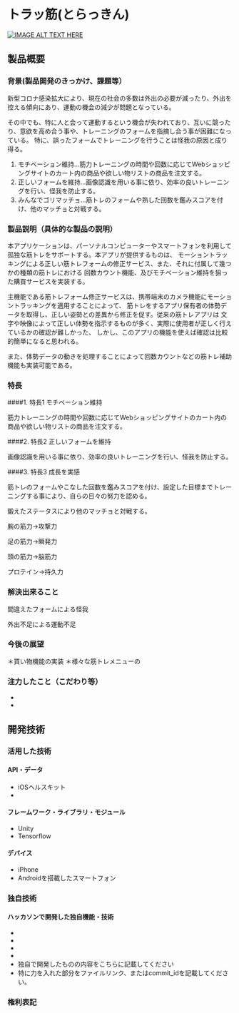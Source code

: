 # トラッ筋(とらっきん)

[![IMAGE ALT TEXT HERE](https://jphacks.com/wp-content/uploads/2020/09/JPHACKS2020_ogp.jpg)](https://www.youtube.com/watch?v=G5rULR53uMk)

## 製品概要
### 背景(製品開発のきっかけ、課題等）
 新型コロナ感染拡大により、現在の社会の多数は外出の必要が減ったり、外出を控える傾向にあり、運動の機会の減少が問題となっている。
 
 その中でも、特に人と会って運動するという機会が失われており、互いに競ったり、意欲を高め合う事や、トレーニングのフォームを指摘し合う事が困難になっている。
 特に、誤ったフォームでトレーニングを行うことは怪我の原因と成り得る。
 
 1. モチベーション維持...筋力トレーニングの時間や回数に応じてWebショッピングサイトのカート内の商品や欲しい物リストの商品を注文する。
 2. 正しいフォームを維持...画像認識を用いる事に依り、効率の良いトレーニングを行い、怪我を防止する。
 3. みんなでゴリマッチョ...筋トレのフォームや熟した回数を鑑みスコアを付け、他のマッチョと対戦する。

### 製品説明（具体的な製品の説明）

 本アプリケーションは、パーソナルコンピューターやスマートフォンを利用して孤独な筋トレをサポートする。本アプリが提供するものは、
 モーショントラッキングによる正しい筋トレフォームの修正サービス、また、それに付属して幾つかの種類の筋トレにおける
 回数カウント機能、及びモチベーション維持を狙った購買サービスを実装する。
 
 主機能である筋トレフォーム修正サービスは、携帯端末のカメラ機能にモーショントラッキングを適用することによって、
 筋トレをするアプリ保有者の体勢データを取得し、正しい姿勢との差異から修正を促す。従来の筋トレアプリは
 文字や映像によって正しい体勢を指示するものが多く、実際に使用者が正しく行えているかの確認が難しかった、
 しかし、このアプリの機能を使えば確認は比較的簡単になると思われる。
 
 また、体勢データの動きを処理することによって回数カウントなどの筋トレ補助機能も実装可能である。
 
### 特長

####1. 特長1 モチベーション維持

筋力トレーニングの時間や回数に応じてWebショッピングサイトのカート内の商品や欲しい物リストの商品を注文する。

####2. 特長2 正しいフォームを維持

画像認識を用いる事に依り、効率の良いトレーニングを行い、怪我を防止する。

####3. 特長3 成長を実感

筋トレのフォームやこなした回数を鑑みスコアを付け、設定した目標までトレーニングする事により、自らの日々の努力を認める。

鍛えたステータスにより他のマッチョと対戦する。

腕の筋力→攻撃力

足の筋力→瞬発力

頭の筋力→脳筋力

プロテイン→持久力


### 解決出来ること

 間違えたフォームによる怪我
 
 外出不足による運動不足
 
 
### 今後の展望
＊買い物機能の実装
＊様々な筋トレメニューの
### 注力したこと（こだわり等）
* 
* 

## 開発技術
### 活用した技術
#### API・データ
* iOSヘルスキット
* 

#### フレームワーク・ライブラリ・モジュール
* Unity
* Tensorflow

#### デバイス
* iPhone
* Androidを搭載したスマートフォン

### 独自技術
#### ハッカソンで開発した独自機能・技術
* 
* 
* 
* 
* 独自で開発したものの内容をこちらに記載してください
* 特に力を入れた部分をファイルリンク、またはcommit_idを記載してください。
### 権利表記
